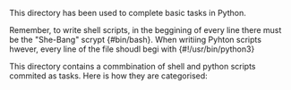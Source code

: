 This directory has been used to complete basic tasks in Python.

Remember, to write shell scripts, in the beggining of every line there must be the "She-Bang" scrypt {#bin/bash}.
When writiing Pyhton scripts hwever, every line of the file shoudl begi with {#!/usr/bin/python3}

This directory contains a commbination of shell and python scripts commited as tasks. Here is how they are categorised:

